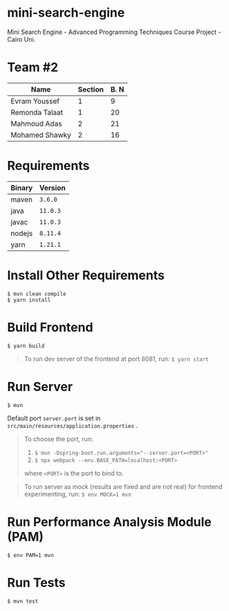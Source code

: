 # mini-search-engine
Mini Search Engine - Advanced Programming Techniques Course Project - Cairo Uni.

# Team #2

| Name                  | Section | B. N |
|-----------------------|---------|------|
| Evram Youssef         | 1       | 9    |
| Remonda Talaat        | 1       | 20   |
| Mahmoud Adas          | 2       | 21   |
| Mohamed Shawky        | 2       | 16   |

# Requirements

| Binary | Version  |
|--------|----------|
| maven  | `3.6.0`  |
| java   | `11.0.3` |
| javac  | `11.0.3` |
| nodejs | `8.11.4` |
| yarn   | `1.21.1` |

# Install Other Requirements

``` 
$ mvn clean compile
$ yarn install
```

# Build Frontend

`$ yarn build`

> To run dev server of the frontend at port 8081, run:
> `$ yarn start`

# Run Server

`$ mvn` 

Default port `server.port` is set in `src/main/resources/application.properties` .

> To choose the port, run: 
> 1. `$ mvn -Dspring-boot.run.arguments="--server.port=<PORT>"` 
> 1. `$ npx webpack --env.BASE_PATH=localhost:<PORT>` 
>  
> where `<PORT>` is the port to bind to.

> To run server as mock (results are fixed and are not real) for frontend experimenting, run:
> `$ env MOCK=1 mvn`

# Run Performance Analysis Module (PAM)
`$ env PAM=1 mvn`

# Run Tests

`$ mvn test` 

